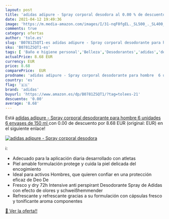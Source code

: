 ```yaml
---
layout: post
title: 'adidas adipure - Spray corporal desodora al 0.00 % de descuento'
date: 2021-04-12 19:49:36
image: 'https://m.media-amazon.com/images/I/31-nqF0fgEL._SL500_._SL400_.jpg'
comments: true
category: ofertas
author: 'tole.es'
slug: 'B0781ZSQT1-es adidas adipure - Spray corporal desodorante para hombre 6...'
sku: 'B0781ZSQT1-es'
tags: [ 'Baño e higiene personal','Belleza','Desodorantes','adidas','desodorante', ]
actualPrice: 8.68 EUR
currency: EUR
price: 8.68
comparePrice:  EUR
prodname: 'adidas adipure - Spray corporal desodorante para hombre  6 unidades  6 envases de 150 ml '
country: 'es'
flag: '🇪🇸'
brand: 'adidas'
buyurl: 'https://www.amazon.es/dp/B0781ZSQT1/?tag=tolees-21'
descuento: '0.00'
average: '8.68'
---
```


Está [adidas adipure - Spray corporal desodorante para hombre  6 unidades  6 envases de 150 ml ](https://www.amazon.es/dp/B0781ZSQT1/?tag=tolees-21) con 0.00 de descuento por 8.68 EUR (original:  EUR) en el siguiente enlace!

[![adidas adipure - Spray corporal desodora](https://m.media-amazon.com/images/I/31-nqF0fgEL._SL500_._SL400_.jpg)](https://www.amazon.es/dp/B0781ZSQT1/?tag=tolees-21)

ℹ️:

- Adecuado para la aplicación diaria desarrollado con atletas
- Piel amable formulación protege y cuida la piel delicada del encogimiento
- Ideal para activos Hombres, que quieren confiar en una protección eficaz de Deo De
- Fresco y dry 72h Intensive anti perspirant Desodorante Spray de Adidas con efecto de olores y schweißhemmender
- Refrescante y refrescante gracias a su formulación con cápsulas fresco y tonificante aroma componentes

[🛒 Ver la oferta!!](https://www.amazon.es/dp/B0781ZSQT1/?tag=tolees-21)
